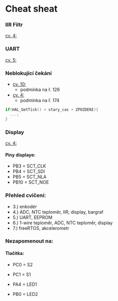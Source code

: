 # Cheat sheat
### IIR Filtr
[cv. 4: ](https://github.com/JanRajm/Microcontrollers-and-embedded-systems/tree/MSK/cv04/Core/Src)

### UART
[cv. 5: ](https://github.com/JanRajm/Microcontrollers-and-embedded-systems/blob/MSK/cv05/cv05/Core/Src/main.c)

### Neblokující čekání
- [cv. 10:](https://github.com/JanRajm/Microcontrollers-and-embedded-systems/blob/MSK/cv10/Core/Src/main.c)
  - podmínka na ř. 126
- [cv. 4:](https://github.com/JanRajm/Microcontrollers-and-embedded-systems/blob/MSK/cv04/Core/Src/main.c)
  - podmínka na ř. 174
```c
if(HAL_GetTick() > stary_cas + ZPOZDENI){
  ...;
}
```

### Display
[cv. 4:](https://github.com/JanRajm/Microcontrollers-and-embedded-systems/tree/MSK/cv04/Core/Src)
#### Piny displaye:
 - PB3 = SCT_CLK
 - PB4 = SCT_SDI
 - PB5 = SCT_NLA
 - PB10 = SCT_NOE

### Přehled cvičení:
 - 3.) enkodér
 - 4.) ADC, NTC teploměr, IIR, display, bargraf
 - 5.) UART, EEPROM
 - 6.) 1-wire teploměr, ADC, NTC teploměr, display
 - 7.) freeRTOS, akcelerometr

### Nezapomenout na:
#### Tlačítka:
 - PC0 = S2
 - PC1 = S1

 - PA4 = LED1
 - PB0 = LED2

